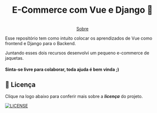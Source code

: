 <div align="center">
  <h1>E-Commerce com Vue e Django 🛒</h1>
  <br>
  <div align="center">
    <a href="#sobre">Sobre</a>
  </div>
</div>

<a id="sobre"></a>

Esse repositório tem como intuito colocar os aprendizados de Vue como frontend e Django para o Backend.

Juntando esses dois recursos desenvolvi um pequeno e-commerce de jaquetas.

#### Sinta-se livre para colaborar, toda ajuda é bem vinda ;)

## 🔖 Licença

Clique na logo abaixo para conferir mais sobre a **_licença_** do projeto.

[![LICENSE](https://img.shields.io/badge/MIT-E58080?style=for-the-badge&logo=bookstack&logoColor=white)](/LICENSE)
